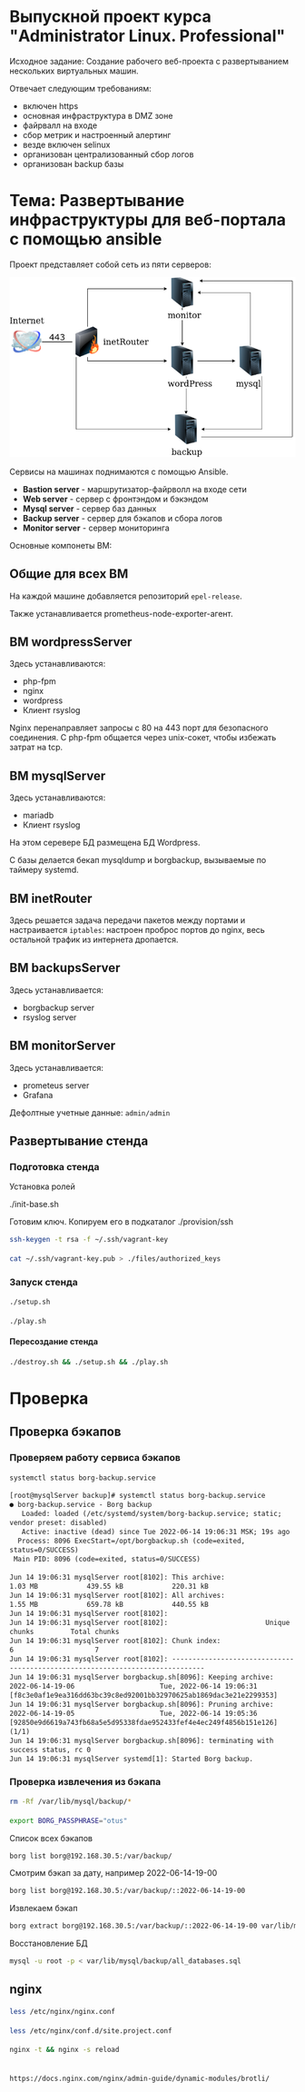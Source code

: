 # Выпускной проект курса "Administrator Linux. Professional"

Исходное задание:
Создание рабочего веб-проекта с развертыванием нескольких виртуальных машин.

Отвечает следующим требованиям:
- включен https
- основная инфраструктура в DMZ зоне
- файрвалл на входе
- сбор метрик и настроенный алертинг
- везде включен selinux
- организован централизованный сбор логов
- организован backup базы

# Тема: Развертывание инфраструктуры для веб-портала с помощью ansible

Проект представляет собой сеть из пяти серверов:


![Иллюстрация к проекту](linux_project.drawio.png)

Сервисы на машинах поднимаются с помощью Ansible.

- **Bastion server** - маршрутизатор-файрволл на входе сети
- **Web server** - сервер с фронтэндом и бэкэндом
- **Mysql server** - сервер баз данных
- **Backup server** - сервер для бэкапов и сбора логов
- **Monitor server** - сервер мониторинга

Основные компонеты ВМ:

## Общие для всех ВМ

На каждой машине добавляется репозиторий `epel-release`.

Также устанавливается prometheus-node-exporter-агент.

## ВМ wordpressServer
Здесь устанавливаются:
- php-fpm
- nginx
- wordpress
- Клиент rsyslog

Nginx перенаправляет запросы с 80 на 443 порт для безопасного соединения.
С php-fpm общается через unix-сокет, чтобы избежать затрат на tcp.


## ВМ mysqlServer
Здесь устанавливаются:
- mariadb
- Клиент rsyslog

На этом серевере БД размещена БД Wordpress.

С базы делается бекап mysqldump и borgbackup, вызываемые по таймеру systemd.

## ВМ inetRouter
Здесь решается задача передачи пакетов между портами и настраивается `iptables`: настроен проброс портов до nginx, весь остальной трафик из интернета дропается.

## ВМ backupsServer
Здесь устанавливается:
- borgbackup server
- rsyslog server


## ВМ monitorServer
Здесь устанавливается:
- prometeus server
- Grafana

Дефолтные учетные данные: `admin/admin`

## Развертывание стенда
### Подготовка стенда
Установка ролей

./init-base.sh

Готовим ключ. Копируем его в подкаталог ./provision/ssh
```bash
ssh-keygen -t rsa -f ~/.ssh/vagrant-key

cat ~/.ssh/vagrant-key.pub > ./files/authorized_keys
```

### Запуск стенда
```bash
./setup.sh

./play.sh
```

#### Пересоздание стенда
```bash
./destroy.sh && ./setup.sh && ./play.sh

```


# Проверка

## Проверка бэкапов
### Проверяем работу сервиса бэкапов
```bash
systemctl status borg-backup.service

```



```
[root@mysqlServer backup]# systemctl status borg-backup.service
● borg-backup.service - Borg backup
   Loaded: loaded (/etc/systemd/system/borg-backup.service; static; vendor preset: disabled)
   Active: inactive (dead) since Tue 2022-06-14 19:06:31 MSK; 19s ago
  Process: 8096 ExecStart=/opt/borgbackup.sh (code=exited, status=0/SUCCESS)
 Main PID: 8096 (code=exited, status=0/SUCCESS)

Jun 14 19:06:31 mysqlServer root[8102]: This archive:                1.03 MB            439.55 kB            220.31 kB
Jun 14 19:06:31 mysqlServer root[8102]: All archives:                1.55 MB            659.78 kB            440.55 kB
Jun 14 19:06:31 mysqlServer root[8102]:
Jun 14 19:06:31 mysqlServer root[8102]:                        Unique chunks         Total chunks
Jun 14 19:06:31 mysqlServer root[8102]: Chunk index:                       6                    7
Jun 14 19:06:31 mysqlServer root[8102]: ------------------------------------------------------------------------------
Jun 14 19:06:31 mysqlServer borgbackup.sh[8096]: Keeping archive: 2022-06-14-19-06                     Tue, 2022-06-14 19:06:31 [f8c3e0af1e9ea316dd63bc39c8ed92001bb32970625ab1869dac3e21e2299353]
Jun 14 19:06:31 mysqlServer borgbackup.sh[8096]: Pruning archive: 2022-06-14-19-05                     Tue, 2022-06-14 19:05:36 [92850e9d6619a743fb68a5e5d95338fdae952433fef4e4ec249f4856b151e126] (1/1)
Jun 14 19:06:31 mysqlServer borgbackup.sh[8096]: terminating with success status, rc 0
Jun 14 19:06:31 mysqlServer systemd[1]: Started Borg backup.

```

### Проверка извлечения из бэкапа

```bash
rm -Rf /var/lib/mysql/backup/*

export BORG_PASSPHRASE="otus"
```


Список всех бэкапов
```bash
borg list borg@192.168.30.5:/var/backup/
```


Смотрим бэкап за дату, например 2022-06-14-19-00
```bash
borg list borg@192.168.30.5:/var/backup/::2022-06-14-19-00
```

Извлекаем бэкап
```bash
borg extract borg@192.168.30.5:/var/backup/::2022-06-14-19-00 var/lib/mysql/backup/all_databases.sql
```


Восстановление БД
```bash
mysql -u root -p < var/lib/mysql/backup/all_databases.sql
```


## nginx
```bash
less /etc/nginx/nginx.conf

less /etc/nginx/conf.d/site.project.conf

nginx -t && nginx -s reload


https://docs.nginx.com/nginx/admin-guide/dynamic-modules/brotli/

```